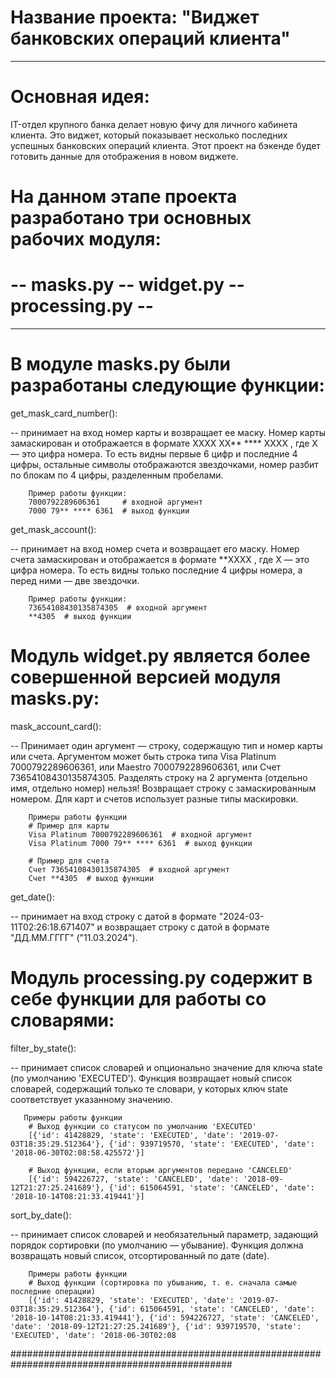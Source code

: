# Название проекта: "Виджет банковских операций клиента"

---
# Основная идея:

IT-отдел крупного банка делает новую фичу для личного кабинета клиента. 
Это виджет, который показывает несколько последних успешных банковских операций клиента. 
Этот проект на бэкенде будет готовить данные для отображения в новом виджете.

# На данном этапе проекта разработано три основных рабочих модуля:

# --  masks.py  --  widget.py  --  processing.py  --

---
# В модуле masks.py были разработаны следующие функции: 

get_mask_card_number():

 -- принимает на вход номер карты и возвращает ее маску. 
    Номер карты замаскирован и отображается в формате 
    XXXX XX** **** XXXX , где X — это цифра номера. 
    То есть видны первые 6 цифр и последние 4 цифры, 
    остальные символы отображаются звездочками, номер разбит по блокам по 4 цифры, 
    разделенным пробелами. 

        Пример работы функции:
        7000792289606361     # входной аргумент
        7000 79** **** 6361  # выход функции

get_mask_account():

 -- принимает на вход номер счета и возвращает его маску. 
    Номер счета замаскирован и отображается в формате **XXXX , где X
    — это цифра номера. То есть видны только последние 4 цифры номера, 
    а перед ними — две звездочки. 

        Пример работы функции:
        73654108430135874305  # входной аргумент
        **4305  # выход функции

# Модуль widget.py является более совершенной версией модуля masks.py:

mask_account_card():

 -- Принимает один аргумент — строку, содержащую тип и номер карты или счета.
    Аргументом может быть строка типа Visa Platinum 7000792289606361, или 
    Maestro 7000792289606361, или Счет 73654108430135874305. 
    Разделять строку на 2 аргумента (отдельно имя, отдельно номер) нельзя!
    Возвращает строку с замаскированным номером. Для карт и счетов использует разные типы маскировки. 

        Примеры работы функции
        # Пример для карты
        Visa Platinum 7000792289606361  # входной аргумент
        Visa Platinum 7000 79** **** 6361  # выход функции

        # Пример для счета
        Счет 73654108430135874305  # входной аргумент
        Счет **4305  # выход функции

get_date():

 -- принимает на вход строку с датой в формате "2024-03-11T02:26:18.671407"
    и возвращает строку с датой в формате "ДД.ММ.ГГГГ" ("11.03.2024").
 
# Модуль processing.py содержит в себе функции для работы со словарями:

filter_by_state():

 -- принимает список словарей и опционально значение для ключа state
    (по умолчанию 'EXECUTED'). Функция возвращает новый список словарей, 
    содержащий только те словари, у которых ключ state соответствует указанному значению.

       Примеры работы функции
        # Выход функции со статусом по умолчанию 'EXECUTED'
        [{'id': 41428829, 'state': 'EXECUTED', 'date': '2019-07-03T18:35:29.512364'}, {'id': 939719570, 'state': 'EXECUTED', 'date': '2018-06-30T02:08:58.425572'}]

        # Выход функции, если вторым аргументов передано 'CANCELED'
        [{'id': 594226727, 'state': 'CANCELED', 'date': '2018-09-12T21:27:25.241689'}, {'id': 615064591, 'state': 'CANCELED', 'date': '2018-10-14T08:21:33.419441'}]

sort_by_date():

 -- принимает список словарей и необязательный параметр, 
    задающий порядок сортировки (по умолчанию — убывание). Функция должна возвращать 
    новый список, отсортированный по дате (date).

        Примеры работы функции
        # Выход функции (сортировка по убыванию, т. е. сначала самые последние операции)
        [{'id': 41428829, 'state': 'EXECUTED', 'date': '2019-07-03T18:35:29.512364'}, {'id': 615064591, 'state': 'CANCELED', 'date': '2018-10-14T08:21:33.419441'}, {'id': 594226727, 'state': 'CANCELED', 'date': '2018-09-12T21:27:25.241689'}, {'id': 939719570, 'state': 'EXECUTED', 'date': '2018-06-30T02:08

################################################################################################

